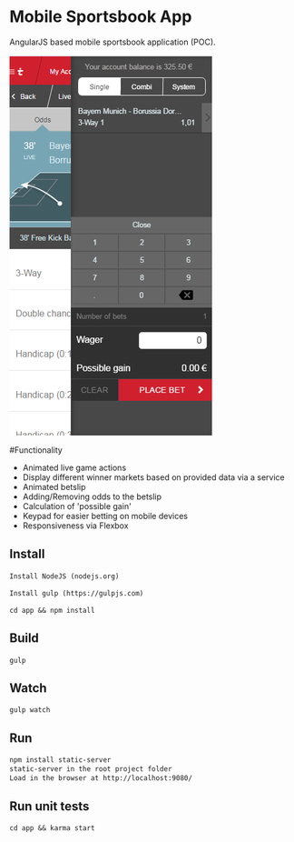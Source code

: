 # Mobile Sportsbook App
AngularJS based mobile sportsbook application (POC).

![Image of the app](https://github.com/mihailgaberov/mobile-sportsbook-app/blob/master/screenshot.png)


#Functionality

- Animated live game actions
- Display different winner markets based on provided data via a service
- Animated betslip
- Adding/Removing odds to the betslip
- Calculation of 'possible gain'
- Keypad for easier betting on mobile devices
- Responsiveness via Flexbox

## Install

```
Install NodeJS (nodejs.org)
```

```
Install gulp (https://gulpjs.com)
```

```
cd app && npm install
```

## Build
```
gulp
```

## Watch

```
gulp watch
```


## Run

```
npm install static-server
static-server in the root project folder
Load in the browser at http://localhost:9080/
```

## Run unit tests

```
cd app && karma start
```

